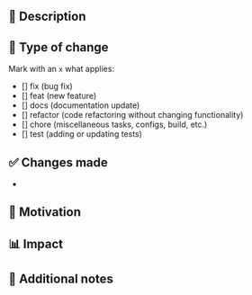 ## 📌 Description
<!-- Clearly and concisely explain what this PR does -->

## 🔄 Type of change
Mark with an `x` what applies:
- [] fix (bug fix)
- [] feat (new feature)
- [] docs (documentation update)
- [] refactor (code refactoring without changing functionality)
- [] chore (miscellaneous tasks, configs, build, etc.)
- [] test (adding or updating tests)

## ✅ Changes made
<!-- List the main changes included in this PR -->
- 

## 🎯 Motivation
<!-- What problem does this PR solve or what improvement does it bring? -->

## 📊 Impact
<!-- Is there any impact on code, infrastructure, or users? -->

## 📝 Additional notes
<!-- Any extra details reviewers should know -->